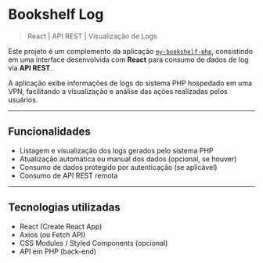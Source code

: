 # Bookshelf Log  
> React | API REST | Visualização de Logs

Este projeto é um complemento da aplicação [`my-bookshelf-php`](https://github.com/joao-ramajo/my-bookshelf-php), consistindo em uma interface desenvolvida com **React** para consumo de dados de log via **API REST**.

A aplicação exibe informações de logs do sistema PHP hospedado em uma VPN, facilitando a visualização e análise das ações realizadas pelos usuários.

---

##  Funcionalidades

-  Listagem e visualização dos logs gerados pelo sistema PHP
-  Atualização automática ou manual dos dados (opcional, se houver)
-  Consumo de dados protegido por autenticação (se aplicável)
-  Consumo de API REST remota

---

##  Tecnologias utilizadas

- React (Create React App)
- Axios (ou Fetch API)
- CSS Modules / Styled Components (opcional)
- API em PHP (back-end)

